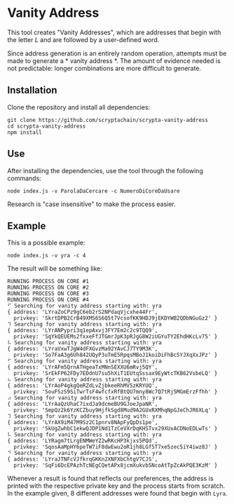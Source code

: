 # Vanity Address

This tool creates "Vanity Addresses", which are addresses that begin with the letter _L_ and are followed by a user-defined word.

Since address generation is an entirely random operation, attempts must be made to generate a * vanity address *. The amount of evidence needed is not predictable: longer combinations are more difficult to generate.

## Installation

Clone the repository and install all dependencies:

```
git clone https://github.com/scryptachain/scrypta-vanity-address
cd scrypta-vanity-address
npm install
```

## Use

After installing the dependencies, use the tool through the following commands:

```
node index.js -v ParolaDaCercare -c NumeroDiCoreDaUsare
```


Research is "case insensitive" to make the process easier.

## Example

This is a possible example:
```
node index.js -v yra -c 4
```

The result will be something like:
```
RUNNING PROCESS ON CORE #1
RUNNING PROCESS ON CORE #2
RUNNING PROCESS ON CORE #3
RUNNING PROCESS ON CORE #4
⠋ Searching for vanity address starting with: yra
{ address: 'LYraZoCPz9gC6eb2rS2NPdaqVjcxhe44Fr',
  privkey: 'SkrtDPB2CrB49XMS6S6Q5t7VcsofKK9HDJ9jEKDYWB2QDbNGuGz2' }
⠹ Searching for vanity address starting with: yra
{ address: 'LYrANPypri3q1epAxvj3FY7Em2c2c9TQQ9',
  privkey: 'SqYkQEUEMs2fxxeFfJTGmrJpK3pRJgG8W2iUGYuTY2EhdHKcLv75' }
⠧ Searching for vanity address starting with: yra
{ address: 'LYraVxwTJgW4dFXGvzMa92YAvCJ7TY9M3K',
  privkey: 'So7FaA3g6Uh842UQyP3uTmE5RpqsMBoJ1koiDiFhBc5YJXqXxJPz' }
⠋ Searching for vanity address starting with: yra
{ address: 'LYrAFm5QrnATHgeaTxMNnSEXXU6mRvj5QY',
  privkey: 'SrEkFP62FDy7EDdnU7su5hXiT1EUtqSssax9EyWtcTKB62VsbeLQ' }
⠦ Searching for vanity address starting with: yra
{ address: 'LYrAoP4gkgQeRZdLvZjbkeeRhMV5zKRYUQ',
  privkey: 'SouFSzS9SiTwrTsF4wfcfxRfBtQU7mny8Wc7Q7tRj5MGmErzFfhh' }
⠴ Searching for vanity address starting with: yra
{ address: 'LYrAaQzUhaC7ixdJa9dcmeBU9GJoeJpaNR',
  privkey: 'SmpQz2k6YzKCZbuy9HjfkSgd8Mud9A2GUxRXMhqNpGJeChJR6XLq' }
⠹ Searching for vanity address starting with: yra
{ address: 'LYrAX9iM47M9Sz2C1pnrv8NApFyQpDs1pe',
  privkey: 'SkUgZwhbC1ekwQJDP1Nd1TzCeVXrDqKHSTvx29XUxACDNoEDLwTs' }
⠧ Searching for vanity address starting with: yra
{ address: 'LYRagm7tLrgENMWeYZ2wRKcHP3kjxs5PQd',
  privkey: 'SqosAaMpHY6peTW7iF8dwEwu2oR1jh8LGf5T7xe5zec5iY4iwz8J' }
⠙ Searching for vanity address starting with: yra
{ address: 'LYraJTNFcVJfkrqGKKn2XNFXbChtgV7CJS',
  privkey: 'SqFi6DcEPAzhTcNEgCQetAPx8jcmXukvbSNcoAtTpZcAkPQE3KzM' }
```

Whenever a result is found that reflects our preferences, the address is printed with the respective private key and the process starts from scratch. In the example given, 8 different addresses were found that begin with `Lyra`.
<!--stackedit_data:
eyJoaXN0b3J5IjpbLTEyNDYyNzAyMF19
-->